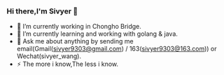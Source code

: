 ### Hi there,I'm Sivyer 👋 
- 🔭 I’m currently working in Chongho Bridge.
- 🌱 I’m currently learning and working with golang & java.
- 💬 Ask me about anything by sending me email(Gmail(sivyer9303@gmail.com) / 163(sivyer9303@163.com)) or Wechat(sivyer_wang).
- ⚡ The more i know,The less i know.

<!--
**Sivyer9303/Sivyer9303** is a ✨ _special_ ✨ repository because its `README.md` (this file) appears on your GitHub profile.

Here are some ideas to get you started:

- 🔭 I’m currently working on ...
- 🌱 I’m currently learning ...
- 👯 I’m looking to collaborate on ...
- 🤔 I’m looking for help with ...
- 💬 Ask me about ...
- 📫 How to reach me: ...
- 😄 Pronouns: ...
- ⚡ Fun fact: ...
-->

<!-- 
移除开源评分
![](https://github-readme-stats.vercel.app/api?username=Sivyer9303) 
--> 
<!-- <p align="center"<a href="#"><img alt="Ashish Kumar Activity Graph" src="https://activity-graph.herokuapp.com/graph?username=Sivyer9303&bg_color=0D1117&color=e05397&line=e05397&point=FFFFFF&hide_border=true&" /></a></p> -->

<!-- <p align="center"><img src="https://github-readme-streak-stats.herokuapp.com/?user=Sivyer9303&theme=black-ice&hide_border=true&stroke=0000&background=0D1117&ring=e05397&fire=e05397&currStreakLabel=e05397" alt="TopCodeBeast" /></p> -->
